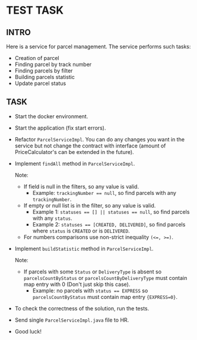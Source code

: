 # TEST TASK

## INTRO

Here is a service for parcel management.
The service performs such tasks:
- Creation of parcel
- Finding parcel by track number
- Finding parcels by filter
- Building parcels statistic
- Update parcel status

## TASK

- Start the docker environment.
- Start the application (fix start errors).
- Refactor `ParcelServiceImpl`.
  You can do any changes you want in the service but not change the contract with interface
  (amount of PriceCalculator's can be extended in the future).
- Implement `findAll` method in `ParcelServiceImpl`.

  Note:
    - If field is null in the filters, so any value is valid.
      - Example: `trackingNumber == null`, so find parcels with any `trackingNumber`.
    - If empty or null list is in the filter, so any value is valid.
      - Example 1: `statuses == [] || statuses == null`, so find parcels with any `status`.
      - Example 2: `statuses == [CREATED, DELIVERED]`, so find parcels where `status` is `CREATED` or is `DELIVERED`.
    - For numbers comparisons use non-strict inequality `(<=, >=)`.

- Implement `buildStatistic` method in `ParcelServiceImpl`.

  Note:
    - If parcels with some `Status` or `DeliveryType` is absent so `parcelsCountByStatus` or `parcelsCountByDeliveryType`
      must contain map entry with 0 (Don't just skip this case).
      - Example: no parcels with `status == EXPRESS` so `parcelsCountByStatus` must contain map entry `{EXPRESS=0}`.

- To check the correctness of the solution, run the tests.
- Send single `ParcelServiceImpl.java` file to HR.
- Good luck!